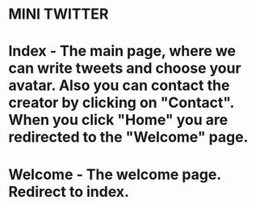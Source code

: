 # MINI TWITTER
# Index - The main page, where we can write tweets and choose your avatar. Also you can contact the creator by clicking on "Contact". When you click "Home" you are redirected to the "Welcome" page.
# Welcome - The welcome page. Redirect to index.